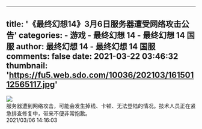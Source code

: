 
---
title: '《最终幻想14》3月6日服务器遭受网络攻击公告'
categories: 
    - 游戏
    - 最终幻想 14 - 最终幻想 14 国服
author: 最终幻想 14 - 最终幻想 14 国服
comments: false
date: 2021-03-22 03:46:32
thumbnail: 'https://fu5.web.sdo.com/10036/202103/16150112565117.jpg'
---

<div>   
<img src="https://fu5.web.sdo.com/10036/202103/16150112565117.jpg" referrerpolicy="no-referrer"><br>
                服务器遭到网络攻击，可能会发生掉线、卡顿、无法登陆的情况。技术人员正在紧急排查修复中，带来不便非常抱歉。<br>
                2021/03/06 14:16:03  
</div>
            